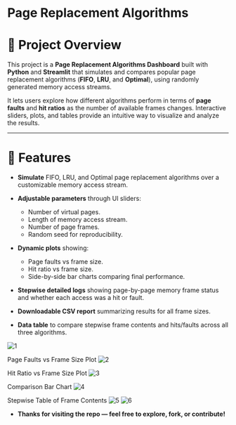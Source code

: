 # Page Replacement Algorithms 

# 🚀 Project Overview
This project is a **Page Replacement Algorithms Dashboard** built with **Python** and **Streamlit** that simulates and compares popular page replacement algorithms (**FIFO**, **LRU**, and **Optimal**), using randomly generated memory access streams.

It lets users explore how different algorithms perform in terms of **page faults** and **hit ratios** as the number of available frames changes. Interactive sliders, plots, and tables provide an intuitive way to visualize and analyze the results.

---

# 🎯 Features

- **Simulate** FIFO, LRU, and Optimal page replacement algorithms over a customizable memory access stream.

- **Adjustable parameters** through UI sliders:
  - Number of virtual pages.
  - Length of memory access stream.
  - Number of page frames.
  - Random seed for reproducibility.

- **Dynamic plots** showing:
  - Page faults vs frame size.
  - Hit ratio vs frame size.
  - Side-by-side bar charts comparing final performance.

- **Stepwise detailed logs** showing page-by-page memory frame status and whether each access was a hit or fault.

- **Downloadable CSV report** summarizing results for all frame sizes.

- **Data table** to compare stepwise frame contents and hits/faults across all three algorithms.


![1](https://github.com/user-attachments/assets/ac3ca1f3-604e-4ebf-8bf7-f93421701105)

Page Faults vs Frame Size Plot
![2](https://github.com/user-attachments/assets/4aa428d3-5912-4274-8b17-3bc1336a1f94)

Hit Ratio vs Frame Size Plot
![3](https://github.com/user-attachments/assets/bbd92190-36b5-4183-adf9-46ce22ee67af)

Comparison Bar Chart
![4](https://github.com/user-attachments/assets/bd4ce422-8a8b-4b03-a8cb-7273f5b072ad)

Stepwise Table of Frame Contents
![5](https://github.com/user-attachments/assets/284d79e3-db5a-4a27-a92b-ec331353cffb)
![6](https://github.com/user-attachments/assets/47e85635-0b23-41a9-8807-02b42b9cb727)

- **Thanks for visiting the repo — feel free to explore, fork, or contribute!**






